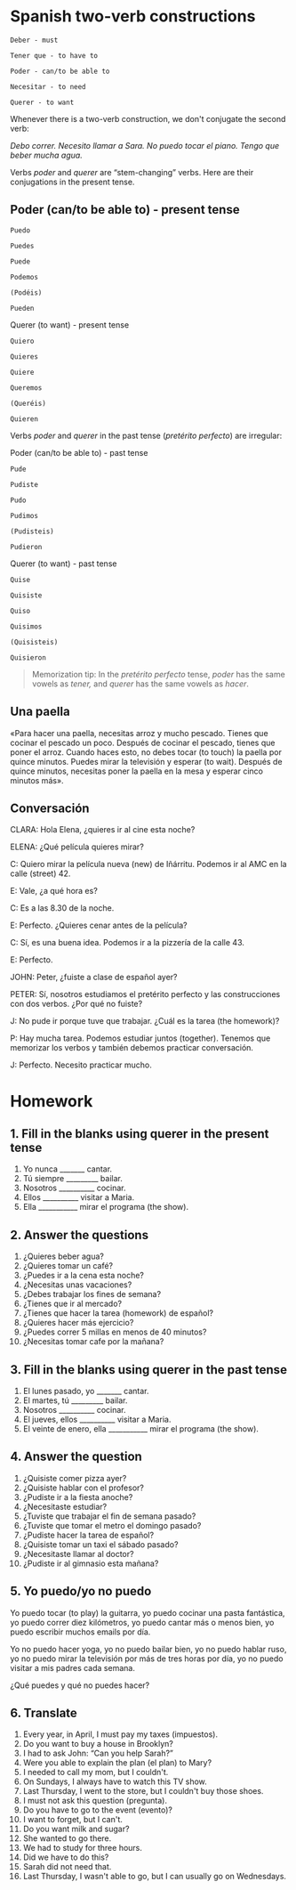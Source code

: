 # Spanish two-verb constructions

    Deber - must

    Tener que - to have to

    Poder - can/to be able to

    Necesitar - to need

    Querer - to want

Whenever there is a two-verb construction, we don't conjugate the second verb:

*Debo correr. Necesito llamar a Sara. No puedo tocar el piano. Tengo que beber mucha agua.*

Verbs *poder* and *querer* are “stem-changing” verbs. Here are their conjugations in the present tense.

## Poder (can/to be able to) - present tense

    Puedo

    Puedes

    Puede

    Podemos

    (Podéis)

    Pueden

Querer (to want) - present tense

    Quiero

    Quieres

    Quiere

    Queremos

    (Queréis)

    Quieren

Verbs *poder* and *querer* in the past tense (*pretérito perfecto*) are irregular:

Poder (can/to be able to) - past tense

    Pude

    Pudiste

    Pudo

    Pudimos

    (Pudisteis)

    Pudieron

Querer (to want) - past tense

    Quise

    Quisiste

    Quiso

    Quisimos

    (Quisisteis)

    Quisieron

> Memorization tip: In the *pretérito perfecto* tense, *poder* has the same vowels as *tener,* and *querer* has the same vowels as *hacer*.

## Una paella 

«Para hacer una paella, necesitas arroz y mucho pescado. Tienes que cocinar el pescado un poco. Después de cocinar el pescado, tienes que poner el arroz. Cuando haces esto, no debes tocar (to touch) la paella por quince minutos. Puedes mirar la televisión y esperar (to wait). Después de quince minutos, necesitas poner la paella en la mesa y esperar cinco minutos más». 

## Conversación

CLARA: Hola Elena, ¿quieres ir al cine esta noche?

ELENA: ¿Qué película quieres mirar?

C: Quiero mirar la película nueva (new) de Iñárritu. Podemos ir al AMC en la calle (street) 42.

E: Vale, ¿a qué hora es?

C: Es a las 8.30 de la noche.

E: Perfecto. ¿Quieres cenar antes de la película?

C: Sí, es una buena idea. Podemos ir a la pizzería de la calle 43.

E: Perfecto.


JOHN: Peter, ¿fuiste a clase de español ayer?

PETER: Sí, nosotros estudiamos el pretérito perfecto y las construcciones con dos verbos. ¿Por qué no fuiste?

J: No pude ir porque tuve que trabajar. ¿Cuál es la tarea (the homework)?

P: Hay mucha tarea. Podemos estudiar juntos (together). Tenemos que memorizar los verbos y también debemos practicar conversación.

J: Perfecto. Necesito practicar mucho.

# Homework

## 1. Fill in the blanks using querer in the present tense

1. Yo nunca _______ cantar.
2. Tú siempre _________ bailar.
3. Nosotros __________ cocinar.
4. Ellos __________ visitar a Maria.
5. Ella ___________ mirar el programa (the show).

## 2. Answer the questions

1. ¿Quieres beber agua?
2. ¿Quieres tomar un café?
3. ¿Puedes ir a la cena esta noche?
4. ¿Necesitas unas vacaciones?
5. ¿Debes trabajar los fines de semana?
6. ¿Tienes que ir al mercado?
7. ¿Tienes que hacer la tarea (homework) de español?
8. ¿Quieres hacer más ejercicio?
9. ¿Puedes correr 5 millas en menos de 40 minutos?
10. ¿Necesitas tomar cafe por la mañana?

## 3. Fill in the blanks using querer in the past tense

1. El lunes pasado, yo _______ cantar.
2. El martes, tú _________ bailar.
3. Nosotros __________ cocinar.
4. El jueves, ellos __________ visitar a Maria.
5. El veinte de enero, ella ___________ mirar el programa (the show).

## 4. Answer the question

1. ¿Quisiste comer pizza ayer?
2. ¿Quisiste hablar con el profesor?
3. ¿Pudiste ir a la fiesta anoche?
4. ¿Necesitaste estudiar?
5. ¿Tuviste que trabajar el fin de semana pasado?
6. ¿Tuviste que tomar el metro el domingo pasado?
7. ¿Pudiste hacer la tarea de español?
8. ¿Quisiste tomar un taxi el sábado pasado?
9. ¿Necesitaste llamar al doctor?
10. ¿Pudiste ir al gimnasio esta mañana?

## 5. Yo puedo/yo no puedo

Yo puedo tocar (to play) la guitarra, yo puedo cocinar una pasta fantástica, yo puedo correr diez kilómetros, yo puedo cantar más o menos bien, yo puedo escribir muchos emails por día.

Yo no puedo hacer yoga, yo no puedo bailar bien, yo no puedo hablar ruso, yo no puedo mirar la televisión por más de tres horas por día, yo no puedo visitar a mis padres cada semana.

¿Qué puedes y qué no puedes hacer?

## 6. Translate

1. Every year, in April, I must pay my taxes (impuestos).
2. Do you want to buy a house in Brooklyn?
3. I had to ask John: “Can you help Sarah?”
4. Were you able to explain the plan (el plan) to Mary?
5. I needed to call my mom, but I couldn't.
6. On Sundays, I always have to watch this TV show.
7. Last Thursday, I went to the store, but I couldn't buy those shoes.
8. I must not ask this question (pregunta).
9. Do you have to go to the event (evento)?
10. I want to forget, but I can't.
11. Do you want milk and sugar?
12. She wanted to go there.
13. We had to study for three hours.
14. Did we have to do this?
15. Sarah did not need that.
16. Last Thursday, I wasn't able to go, but I can usually go on Wednesdays.